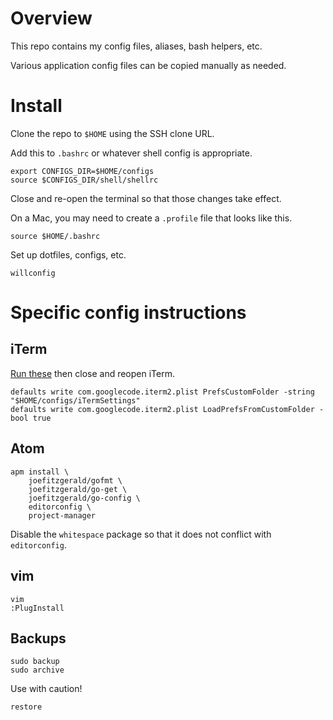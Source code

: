 # Overview

This repo contains my config files, aliases, bash helpers, etc.

Various application config files can be copied manually as needed.

# Install

Clone the repo to `$HOME` using the SSH clone URL.

Add this to `.bashrc` or whatever shell config is appropriate.

```
export CONFIGS_DIR=$HOME/configs
source $CONFIGS_DIR/shell/shellrc
```

Close and re-open the terminal so that those changes take effect.

On a Mac, you may need to create a `.profile` file that looks like this.

```
source $HOME/.bashrc
```

Set up dotfiles, configs, etc.

```
willconfig
```

# Specific config instructions

## iTerm

[Run these](http://stratus3d.com/blog/2015/02/28/sync-iterm2-profile-with-dotfiles-repository/) then close and reopen iTerm.

```
defaults write com.googlecode.iterm2.plist PrefsCustomFolder -string "$HOME/configs/iTermSettings"
defaults write com.googlecode.iterm2.plist LoadPrefsFromCustomFolder -bool true
```

## Atom

```
apm install \
	joefitzgerald/gofmt \
	joefitzgerald/go-get \
	joefitzgerald/go-config \
	editorconfig \
	project-manager
```

Disable the `whitespace` package so that it does not conflict with `editorconfig`.

## vim

```
vim
:PlugInstall
```

## Backups

```
sudo backup
sudo archive
```

Use with caution!

```
restore
```